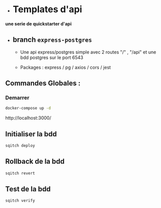 
- # Templates d'api 
#### une serie de quickstarter d'api
   - ## branch ```express-postgres```
        -  Une api express/postgres simple avec 2 routes "/" , "/api" et une bdd postgres sur le port 6543

        -  Packages : express / pg / axios / cors / jest
          

## Commandes Globales :
### Demarrer
```cmd
docker-compose up -d
```
http://localhost:3000/
## Initialiser la bdd
```cmd
sqitch deploy
```
## Rollback de la bdd
```cmd
sqitch revert
```
## Test de la bdd
```cmd
sqitch verify
```